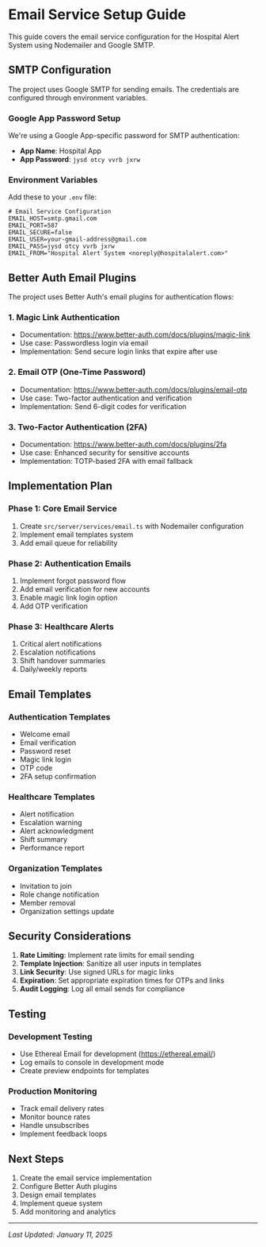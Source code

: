 # Email Service Setup Guide

This guide covers the email service configuration for the Hospital Alert System using Nodemailer and Google SMTP.

## SMTP Configuration

The project uses Google SMTP for sending emails. The credentials are configured through environment variables.

### Google App Password Setup

We're using a Google App-specific password for SMTP authentication:

- **App Name**: Hospital App
- **App Password**: `jysd otcy vvrb jxrw`

### Environment Variables

Add these to your `.env` file:

```env
# Email Service Configuration
EMAIL_HOST=smtp.gmail.com
EMAIL_PORT=587
EMAIL_SECURE=false
EMAIL_USER=your-gmail-address@gmail.com
EMAIL_PASS=jysd otcy vvrb jxrw
EMAIL_FROM="Hospital Alert System <noreply@hospitalalert.com>"
```

## Better Auth Email Plugins

The project uses Better Auth's email plugins for authentication flows:

### 1. Magic Link Authentication
- Documentation: https://www.better-auth.com/docs/plugins/magic-link
- Use case: Passwordless login via email
- Implementation: Send secure login links that expire after use

### 2. Email OTP (One-Time Password)
- Documentation: https://www.better-auth.com/docs/plugins/email-otp
- Use case: Two-factor authentication and verification
- Implementation: Send 6-digit codes for verification

### 3. Two-Factor Authentication (2FA)
- Documentation: https://www.better-auth.com/docs/plugins/2fa
- Use case: Enhanced security for sensitive accounts
- Implementation: TOTP-based 2FA with email fallback

## Implementation Plan

### Phase 1: Core Email Service
1. Create `src/server/services/email.ts` with Nodemailer configuration
2. Implement email templates system
3. Add email queue for reliability

### Phase 2: Authentication Emails
1. Implement forgot password flow
2. Add email verification for new accounts
3. Enable magic link login option
4. Add OTP verification

### Phase 3: Healthcare Alerts
1. Critical alert notifications
2. Escalation notifications
3. Shift handover summaries
4. Daily/weekly reports

## Email Templates

### Authentication Templates
- Welcome email
- Email verification
- Password reset
- Magic link login
- OTP code
- 2FA setup confirmation

### Healthcare Templates
- Alert notification
- Escalation warning
- Alert acknowledgment
- Shift summary
- Performance report

### Organization Templates
- Invitation to join
- Role change notification
- Member removal
- Organization settings update

## Security Considerations

1. **Rate Limiting**: Implement rate limits for email sending
2. **Template Injection**: Sanitize all user inputs in templates
3. **Link Security**: Use signed URLs for magic links
4. **Expiration**: Set appropriate expiration times for OTPs and links
5. **Audit Logging**: Log all email sends for compliance

## Testing

### Development Testing
- Use Ethereal Email for development (https://ethereal.email/)
- Log emails to console in development mode
- Create preview endpoints for templates

### Production Monitoring
- Track email delivery rates
- Monitor bounce rates
- Handle unsubscribes
- Implement feedback loops

## Next Steps

1. Create the email service implementation
2. Configure Better Auth plugins
3. Design email templates
4. Implement queue system
5. Add monitoring and analytics

---

*Last Updated: January 11, 2025*